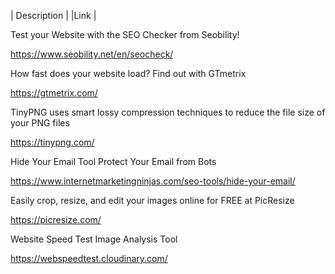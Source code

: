 | Description | |Link | 



Test your Website with the SEO Checker from Seobility!

https://www.seobility.net/en/seocheck/


How fast does your website load?
Find out with GTmetrix

https://gtmetrix.com/


TinyPNG uses smart lossy compression techniques to reduce the file size of your PNG files

https://tinypng.com/


Hide Your Email Tool
Protect Your Email from Bots

https://www.internetmarketingninjas.com/seo-tools/hide-your-email/


Easily crop, resize, and edit your images online for FREE at PicResize

https://picresize.com/


Website Speed Test Image Analysis Tool

https://webspeedtest.cloudinary.com/
